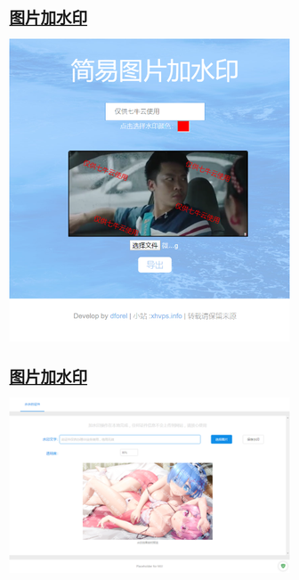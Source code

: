 # [图片加水印](waterImg_loc)
<div align=center><img alt="waterImg_loc" src="waterImg_loc/图片.png"/></div>

# [图片加水印](watermark_loc)
<div align=center><img alt="watermark_loc" src="watermark_loc/图片.png"/></div>
